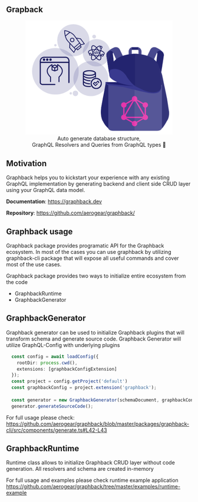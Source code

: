 ## Grapback

<p align="center">
  <img width="400" src="https://github.com/aerogear/graphback/raw/master/website/static/img/graphback.png">
  <br/>
  Auto generate database structure, <br/>
  GraphQL Resolvers and Queries from GraphQL types 🚀
</p>

## Motivation 

Graphback helps you to kickstart your experience with any existing GraphQL implementation
by generating backend and client side CRUD layer using your GraphQL data model.

**Documentation**: https://graphback.dev

**Repository**: https://github.com/aerogear/graphback/


## Graphback usage

Graphback package provides programatic API for the Graphback ecosystem.
In most of the cases you can use graphback by utilizing graphback-cli package that will expose all useful commands and cover most of the use cases.

Graphback package provides two ways to initialize entire ecosystem from the code

- GraphbackRuntime
- GraphbackGenerator

## GraphbackGenerator

Graphback generator can be used to initialize Graphback plugins that will transform schema and generate source code.
Graphback Generator will utilize GraphQL-Config with underlying plugins

```ts
  const config = await loadConfig({
    rootDir: process.cwd(),
    extensions: [graphbackConfigExtension]
  });
  const project = config.getProject('default')
  const graphbackConfig = project.extension('graphback');

  const generator = new GraphbackGenerator(schemaDocument, graphbackConfig)
  generator.generateSourceCode();
```

For full usage please check: 
https://github.com/aerogear/graphback/blob/master/packages/graphback-cli/src/components/generate.ts#L42-L43

## GraphbackRuntime

Runtime class allows to initialize Graphback CRUD layer without code generation. 
All resolvers and schema are created in-memory

For full usage and examples please check runtime example application
https://github.com/aerogear/graphback/tree/master/examples/runtime-example